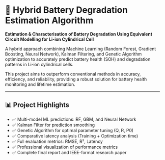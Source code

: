 # 🔋 Hybrid Battery Degradation Estimation Algorithm

**Estimation & Characterisation of Battery Degradation Using Equivalent Circuit Modelling for Li-ion Cylindrical Cell**

A hybrid approach combining Machine Learning (Random Forest, Gradient Boosting, Neural Network), Kalman Filtering, and Genetic Algorithm optimization to accurately predict battery health (SOH) and degradation patterns in Li-ion cylindrical cells.

This project aims to outperform conventional methods in accuracy, efficiency, and reliability, providing a robust solution for battery health monitoring and lifetime estimation.

---

## 📊 Project Highlights

- ✅ Multi-model ML predictions: RF, GBM, and Neural Network
- ✅ Kalman Filter for prediction smoothing
- ✅ Genetic Algorithm for optimal parameter tuning (Q, R, P0)
- ✅ Comparative latency analysis (Training + Optimization time)
- ✅ Full evaluation metrics: RMSE, R², Latency
- ✅ Professional visualization of performance metrics
- ✅ Complete final report and IEEE-format research paper
